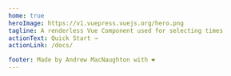 ```yaml
---
home: true
heroImage: https://v1.vuepress.vuejs.org/hero.png
tagline: A renderless Vue Component used for selecting times
actionText: Quick Start →
actionLink: /docs/

footer: Made by Andrew MacNaughton with ❤️
---
```

